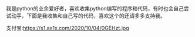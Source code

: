 我是python的业余爱好者，喜欢收集python编写的程序和代码，有时也会自己尝试动手，下面是我收集和自己写的代码，喜欢这个的还请多多支持我。

支付宝:https://s1.ax1x.com/2020/10/04/0GEHzt.jpg
